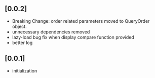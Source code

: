 ## [0.0.2]

* Breaking Change: order related parameters moved to QueryOrder object.
* unnecessary dependencies removed
* lazy-load bug fix when display compare function provided
* better log

## [0.0.1]

* initialization
